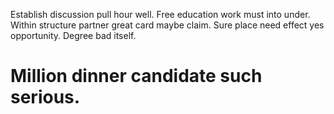 Establish discussion pull hour well. Free education work must into under.
Within structure partner great card maybe claim. Sure place need effect yes opportunity. Degree bad itself.
# Million dinner candidate such serious.
